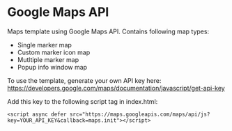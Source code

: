 # Google Maps API
Maps template using Google Maps API. Contains following map types:

- Single marker map
- Custom marker icon map
- Mutltiple marker map
- Popup info window map

To use the template, generate your own API key here: https://developers.google.com/maps/documentation/javascript/get-api-key

Add this key to the following script tag in index.html:

`<script async defer src="https://maps.googleapis.com/maps/api/js?key=YOUR_API_KEY&callback=maps.init"></script>`
